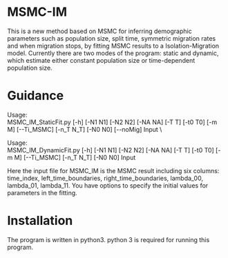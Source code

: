 # MSMC-IM

This is a new method based on MSMC for inferring demographic parameters such as population size, split time, symmetric migration rates and when migration stops, by fitting MSMC results to a Isolation-Migration model. Currently there are two modes of the program: static and dynamic, which estimate either constant population size or time-dependent population size. 
# Guidance
Usage: \
MSMC_IM_StaticFit.py [-h] [-N1 N1] [-N2 N2] [-NA NA] [-T T] [-t0 T0] [-m M] [--Ti_MSMC] [-n_T N_T] [-N0 N0] [--noMig] Input \

Usage: \
MSMC_IM_DynamicFit.py [-h] [-N1 N1] [-N2 N2] [-NA NA] [-T T] [-t0 T0] [-m M] [--Ti_MSMC] [-n_T N_T] [-N0 N0] Input

Here the input file for MSMC_IM is the MSMC result including six columns: time_index, left_time_boundaries, right_time_boundaries, lambda_00, lambda_01, lambda_11. You have options to specify the initial values for parameters in the fitting.
# Installation
The program is written in python3. python 3 is required for running this program. 
